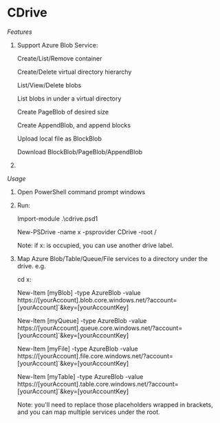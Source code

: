 # CDrive

*Features*

1. Support Azure Blob Service:

   Create/List/Remove container

   Create/Delete virtual directory hierarchy
   
   List/View/Delete blobs
   
   List blobs in under a virtual directory
   
   Create PageBlob of desired size
   
   Create AppendBlob, and append blocks
   
   Upload local file as BlockBlob
   
   Download BlockBlob/PageBlob/AppendBlob
   
2. <TBD>

*Usage*

1. Open PowerShell command  prompt windows

2. Run:  

   Import-module .\cdrive.psd1
   
   New-PSDrive -name x -psprovider CDrive -root /
   
   Note: if x: is occupied, you can use another drive label.
   
3. Map Azure Blob/Table/Queue/File services to a directory under the drive. e.g.

   cd x:
   
   New-Item [myBlob] -type AzureBlob -value https://[yourAccount].blob.core.windows.net/?account=[yourAccount]`&key=[yourAccountKey]
   
   New-Item [myQueue] -type AzureBlob -value https://[yourAccount].queue.core.windows.net/?account=[yourAccount]`&key=[yourAccountKey]
   
   New-Item [myFile] -type AzureBlob -value https://[yourAccount].file.core.windows.net/?account=[yourAccount]`&key=[yourAccountKey]
   
   New-Item [myTable] -type AzureBlob -value https://[yourAccount].table.core.windows.net/?account=[yourAccount]`&key=[yourAccountKey]
   
   Note: you'll need to replace those placeholders wrapped in brackets, and you can map multiple services under the root.
